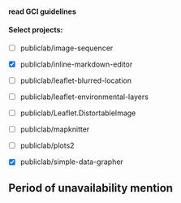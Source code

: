 #### read GCI guidelines
#### Select projects:
* [ ] publiclab/image-sequencer

* [x] publiclab/inline-markdown-editor 

* [ ] publiclab/leaflet-blurred-location 

* [ ] publiclab/leaflet-environmental-layers 

* [ ] publiclab/Leaflet.DistortableImage 

* [ ] publiclab/mapknitter

* [ ] publiclab/plots2 

* [x] publiclab/simple-data-grapher

## Period of unavailability mention